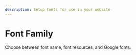 ```yaml
---
description: Setup fonts for use in your website
---
```


# Font Family

Choose between font name, font resources, and Google fonts.
